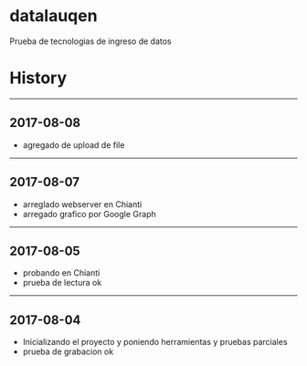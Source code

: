 # datalauqen
Prueba de tecnologias de ingreso de datos

# History

---
## 2017-08-08 
* agregado de upload de file

---
## 2017-08-07
* arreglado webserver en Chianti
* arregado grafico por Google Graph

---
## 2017-08-05 
* probando en Chianti 
* prueba de lectura ok

---
## 2017-08-04 
* Inicializando el proyecto y poniendo herramientas y pruebas parciales
* prueba de grabacion ok

